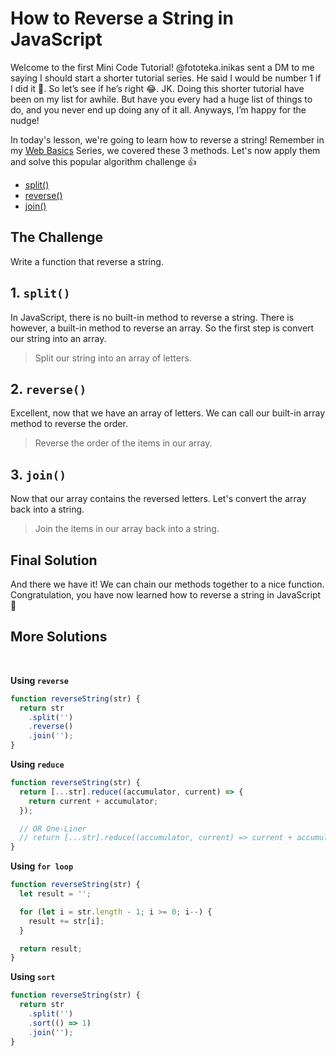 # How to Reverse a String in JavaScript

Welcome to the first Mini Code Tutorial! @fototeka.inikas sent a DM to me saying I should start a shorter tutorial series. He said I would be number 1 if I did it 🤣. So let’s see if he’s right 😂. JK. Doing this shorter tutorial have been on my list for awhile. But have you every had a huge list of things to do, and you never end up doing any of it all. Anyways, I’m happy for the nudge!

In today's lesson, we're going to learn how to reverse a string! Remember in my [Web Basics](/basics/) Series, we covered these 3 methods. Let's now apply them and solve this popular algorithm challenge 👍

- [split()](/basics/string-split/)
- [reverse()](/basics/array-reverse/)
- [join()](/basics/array-join/)

<ArticleImage image-alt="How to reverse a string in javascript" />

## The Challenge

Write a function that reverse a string.

<ArticleImage name="1" image-alt="How to reverse a string algorithm challenge" />

## 1. `split()`

In JavaScript, there is no built-in method to reverse a string. There is however, a built-in method to reverse an array. So the first step is convert our string into an array.

> Split our string into an array of letters.

<ArticleImage name="2" image-alt="Javascript split function" />

## 2. `reverse()`

Excellent, now that we have an array of letters. We can call our built-in array method to reverse the order.

> Reverse the order of the items in our array.

<ArticleImage name="3" image-alt="Javascript reverse function" />

## 3. `join()`

Now that our array contains the reversed letters. Let's convert the array back into a string.

> Join the items in our array back into a string.

<ArticleImage name="4" image-alt="Javascript join function" />

## Final Solution

And there we have it! We can chain our methods together to a nice function. Congratulation, you have now learned how to reverse a string in JavaScript 🥳

<ArticleImage name="5" image-alt="Javascript solution to reverse a string" />

## More Solutions

<br>

**Using `reverse`**

```javascript
function reverseString(str) {
  return str
    .split('')
    .reverse()
    .join('');
}
```

**Using `reduce`**

```javascript
function reverseString(str) {
  return [...str].reduce((accumulator, current) => {
    return current + accumulator;
  });

  // OR One-Liner
  // return [...str].reduce((accumulator, current) => current + accumulator)
}
```

**Using `for loop`**

```javascript
function reverseString(str) {
  let result = '';

  for (let i = str.length - 1; i >= 0; i--) {
    result += str[i];
  }

  return result;
}
```

**Using `sort`**

```javascript
function reverseString(str) {
  return str
    .split('')
    .sort(() => 1)
    .join('');
}
```

<ArticleFootnote />
